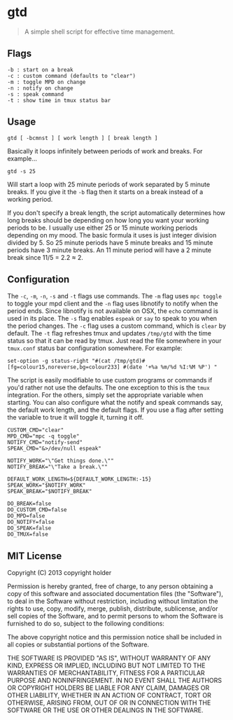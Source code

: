 # gtd
> A simple shell script for effective time management.

## Flags

    -b : start on a break
    -c : custom command (defaults to "clear")
    -m : toggle MPD on change
    -n : notify on change
    -s : speak command
    -t : show time in tmux status bar

## Usage

    gtd [ -bcmnst ] [ work length ] [ break length ]

Basically it loops infinitely between periods of work and breaks. For example...

    gtd -s 25

Will start a loop with 25 minute periods of work separated by 5 minute breaks. If you give it the `-b` flag then it starts on a break instead of a working period.

If you don't specify a break length, the script automatically determines how long breaks should be depending on how long you want your working periods to be. I usually use either 25 or 15 minute working periods depending on my mood. The basic formula it uses is just integer division divided by 5. So 25 minute periods have 5 minute breaks and 15 minute periods have 3 minute breaks. An 11 minute period will have a 2 minute break since 11/5 = 2.2 ≈ 2.

## Configuration

The `-c`, `-m`, `-n`, `-s` and `-t` flags use commands. The `-m` flag uses `mpc toggle` to toggle your mpd client and the `-n` flag uses libnotify to notify when the period ends. Since libnotify is not available on OSX, the `echo` command is used in its place. The `-s` flag enables `espeak` or `say` to speak to you when the period changes. The `-c` flag uses a custom command, which is `clear` by default. The `-t` flag refreshes tmux and updates `/tmp/gtd` with the time status so that it can be read by tmux. Just read the file somewhere in your `tmux.conf` status bar configuration somewhere. For example:

    set-option -g status-right "#(cat /tmp/gtd)#[fg=colour15,noreverse,bg=colour233] #(date '+%a %m/%d %I:%M %P') "

The script is easily modifiable to use custom programs or commands if you'd rather not use the defaults. The one exception to this is the `tmux` integration. For the others, simply set the appropriate variable when starting. You can also configure what the notify and speak commands say, the default work length, and the default flags. If you use a flag after setting the variable to true it will toggle it, turning it off.

    CUSTOM_CMD="clear"
    MPD_CMD="mpc -q toggle"
    NOTIFY_CMD="notify-send"
    SPEAK_CMD="&>/dev/null espeak"

    NOTIFY_WORK="\"Get things done.\""
    NOTIFY_BREAK="\"Take a break.\""

    DEFAULT_WORK_LENGTH=${DEFAULT_WORK_LENGTH:-15}
    SPEAK_WORK="$NOTIFY_WORK"
    SPEAK_BREAK="$NOTIFY_BREAK"

    DO_BREAK=false
    DO_CUSTOM_CMD=false
    DO_MPD=false
    DO_NOTIFY=false
    DO_SPEAK=false
    DO_TMUX=false

## MIT License

Copyright (C) 2013 copyright holder

Permission is hereby granted, free of charge, to any person obtaining
a copy of this software and associated documentation files (the "Software"),
to deal in the Software without restriction, including without limitation
the rights to use, copy, modify, merge, publish, distribute, sublicense,
and/or sell copies of the Software, and to permit persons to whom the 
Software is furnished to do so, subject to the following conditions:

The above copyright notice and this permission notice shall be included
in all copies or substantial portions of the Software.

THE SOFTWARE IS PROVIDED "AS IS", WITHOUT WARRANTY OF ANY KIND,
EXPRESS OR IMPLIED, INCLUDING BUT NOT LIMITED TO THE WARRANTIES
OF MERCHANTABILITY, FITNESS FOR A PARTICULAR PURPOSE AND NONINFRINGEMENT.
IN NO EVENT SHALL THE AUTHORS OR COPYRIGHT HOLDERS BE LIABLE FOR ANY CLAIM,
DAMAGES OR OTHER LIABILITY, WHETHER IN AN ACTION OF CONTRACT,
TORT OR OTHERWISE, ARISING FROM, OUT OF OR IN CONNECTION WITH THE SOFTWARE
OR THE USE OR OTHER DEALINGS IN THE SOFTWARE.
